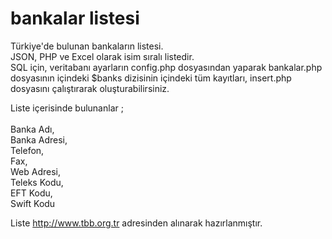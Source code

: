# bankalar listesi
Türkiye'de bulunan bankaların listesi. <br>
JSON, PHP ve Excel olarak isim sıralı listedir.<br>
SQL için, veritabanı ayarların config.php dosyasından yaparak bankalar.php dosyasının içindeki $banks dizisinin içindeki tüm kayıtları, insert.php dosyasını çalıştırarak oluşturabilirsiniz. <br>

Liste içerisinde bulunanlar ;<br><br>
Banka Adı, <br>Banka Adresi, <br>Telefon, <br>Fax, <br>Web Adresi, <br>Teleks Kodu, <br>EFT Kodu, <br>Swift Kodu

Liste http://www.tbb.org.tr adresinden alınarak hazırlanmıştır.
